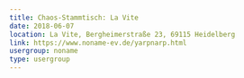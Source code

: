 ```yaml
---
title: Chaos-Stammtisch: La Vite
date: 2018-06-07
location: La Vite, Bergheimerstraße 23, 69115 Heidelberg
link: https://www.noname-ev.de/yarpnarp.html
usergroup: noname
type: usergroup
---
```

